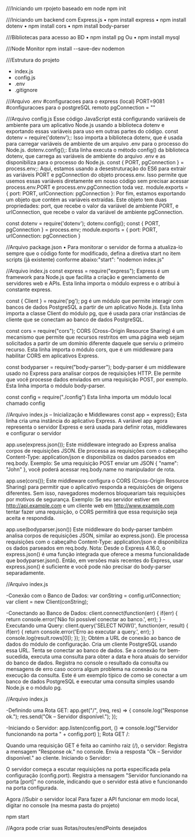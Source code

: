 ///Iniciando um rpojeto baseado em node
npm init

///Iniciando um backend com Express.js
• npm install express
• npm install dotenv
• npm install cors
• npm install body-parser

///Bibliotecas para acesso ao BD
• npm install pg 
Ou
• npm install mysql

///Node Monitor
npm install --save-dev nodemon

///Estrutura do projeto
- index.js
- config.js
- .env
- .gitignore

///Arquivo .env
#configuracoes para o express (local)
PORT=9081
#configuracoes para o postgreSQL remoto
pgConnection = "<urlConexao>"

///Arquivo config.js
Esse código JavaScript está configurando variáveis de ambiente para um aplicativo Node.js usando a biblioteca dotenv e exportando essas variáveis para uso em outras partes do código.
const dotenv = require('dotenv');: Isso importa a biblioteca dotenv, que é usada para carregar variáveis de ambiente de um arquivo .env para o processo do Node.js.
dotenv.config();: Esta linha executa o método config() da biblioteca dotenv, que carrega as variáveis de ambiente do arquivo .env e as disponibiliza para o processo do Node.js.
const { PORT, pgConnection } = process.env;: Aqui, estamos usando a desestruturação do ES6 para extrair as variáveis PORT e pgConnection do objeto process.env. Isso permite que usemos essas variáveis diretamente em nosso código sem precisar acessar process.env.PORT e process.env.pgConnection toda vez.
module.exports = { port: PORT, urlConnection: pgConnection }: Por fim, estamos exportando um objeto que contém as variáveis extraídas. Este objeto tem duas propriedades: port, que recebe o valor da variável de ambiente PORT, e urlConnection, que recebe o valor da variável de ambiente pgConnection.

const dotenv = require('dotenv');
dotenv.config();
const {
 PORT,
 pgConnection
} = process.env;
module.exports = {
 port: PORT,
 urlConnection: pgConnection
}

//Arquivo package.json
• Para monitorar o servidor de forma a atualiza-lo sempre que o código fonte for 
modificado, defina a diretiva start no item scripts (já existente) conforme 
abaixo:"start": "nodemon index.js"

//Arquivo index.js
const express = require("express");
Express é um framework para Node.js que facilita a criação e gerenciamento de servidores web e APIs. Esta linha importa o módulo express e o atribui à constante express.

const { Client } = require('pg');
pg é um módulo que permite interagir com bancos de dados PostgreSQL a partir de um aplicativo Node.js. Esta linha importa a classe Client do módulo pg, que é usada para criar instâncias de cliente que se conectam ao banco de dados PostgreSQL.

const cors = require("cors");
CORS (Cross-Origin Resource Sharing) é um mecanismo que permite que recursos restritos em uma página web sejam solicitados a partir de um domínio diferente daquele que serviu o primeiro recurso. Esta linha importa o módulo cors, que é um middleware para habilitar CORS em aplicativos Express.

const bodyparser = require("body-parser");
body-parser é um middleware usado no Express para analisar corpos de requisições HTTP. Ele permite que você processe dados enviados em uma requisição POST, por exemplo. Esta linha importa o módulo body-parser.

const config = require("./config")
Esta linha importa um módulo local chamado config

//Arquivo index.js – Inicialização e Middlewares
const app = express();
Esta linha cria uma instância do aplicativo Express. A variável app agora representa o servidor Express e será usada para definir rotas, middlewares e configurar o servidor

app.use(express.json());
Este middleware integrado ao Express analisa corpos de requisições JSON. Ele processa as requisições com o cabeçalho Content-Type: application/json e disponibiliza os dados parseados em req.body.
Exemplo: Se uma requisição POST enviar um JSON { "name": "John" }, você poderá acessar req.body.name no manipulador de rota.

app.use(cors());
Este middleware configura o CORS (Cross-Origin Resource Sharing) para permitir que o aplicativo responda a requisições de origens diferentes. Sem isso, navegadores modernos bloqueariam tais requisições por motivos de segurança.
Exemplo: Se seu servidor estiver em http://api.example.com e um cliente web em http://www.example.com tentar fazer uma requisição, o CORS permitirá que essa requisição seja aceita e respondida.

app.use(bodyparser.json())
Este middleware do body-parser também analisa corpos de requisições JSON, similar ao express.json(). Ele processa requisições com o cabeçalho Content-Type: application/json e disponibiliza os dados parseados em req.body.
Nota: Desde o Express 4.16.0, o express.json() é uma função integrada que oferece a mesma funcionalidade que bodyparser.json(). Então, em versões mais recentes do Express, usar express.json() é suficiente e você pode não precisar do body-parser separadamente.

//Arquivo index.js

-Conexão com o Banco de Dados:
var conString = config.urlConnection;
var client = new Client(conString);

-Conectando ao Banco de Dados:
client.connect(function(err) {
  if(err) {
    return console.error('Não foi possível conectar ao banco.', err);
  }
-Executando uma Query:
  client.query('SELECT NOW()', function(err, result) {
    if(err) {
      return console.error('Erro ao executar a query.', err);
    }
    console.log(result.rows[0]);
  });
});
Obtém a URL de conexão ao banco de dados do módulo de configuração.
Cria um cliente PostgreSQL usando essa URL.
Tenta se conectar ao banco de dados.
Se a conexão for bem-sucedida, executa uma consulta para obter a data e hora atuais do servidor do banco de dados.
Registra no console o resultado da consulta ou mensagens de erro caso ocorra algum problema na conexão ou na execução da consulta.
Este é um exemplo típico de como se conectar a um banco de dados PostgreSQL e executar uma consulta simples usando Node.js e o módulo pg.

//Arquivo index.js

-Definindo uma Rota GET:
app.get("/", (req, res) => {
  console.log("Response ok.");
  res.send("Ok – Servidor disponível.");
});

-Iniciando o Servidor:
app.listen(config.port, () =>
  console.log("Servidor funcionando na porta " + config.port)
);
Rota GET /:

Quando uma requisição GET é feita ao caminho raiz (/), o servidor:
Registra a mensagem "Response ok." no console.
Envia a resposta "Ok – Servidor disponível." ao cliente.
Iniciando o Servidor:

O servidor começa a escutar requisições na porta especificada pela configuração (config.port).
Registra a mensagem "Servidor funcionando na porta [port]" no console, indicando que o servidor está ativo e funcionando na porta configurada.

Agora 
//Subir o servidor local
 Para fazer a API funcionar em modo local, digitar no console (na mesma pasta 
do projeto)

npm start

//Agora pode criar suas Rotas/routes/endPoints desejados







